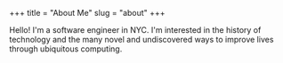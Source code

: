 +++
title = "About Me"
slug = "about"
+++

Hello! I'm a software engineer in NYC. I'm interested in the history of technology and the many novel and undiscovered ways to improve lives through ubiquitous computing.
